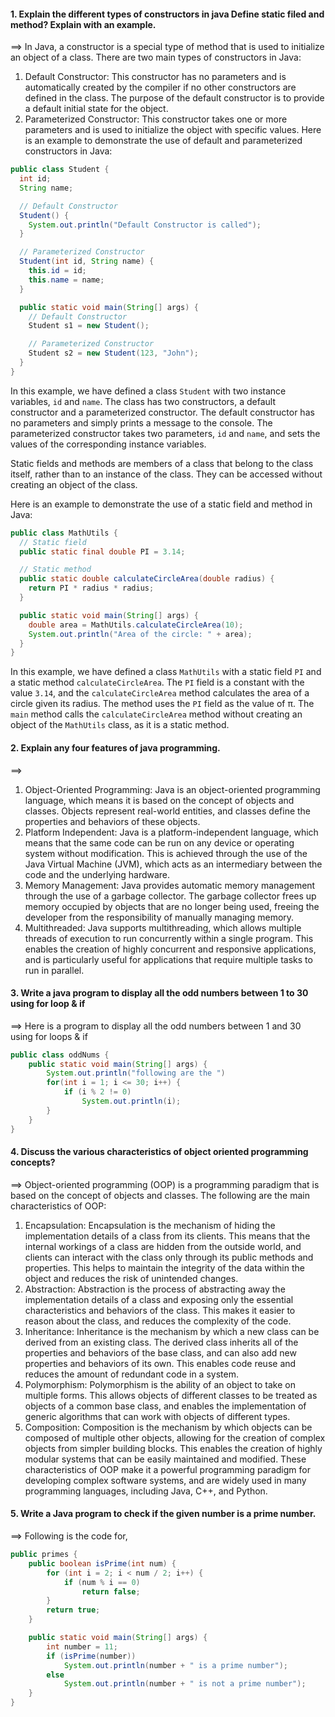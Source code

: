 
#### 1. Explain the different types of constructors in java Define static filed and method? Explain with an example.
==> In Java, a constructor is a special type of method that is used to initialize an object of a class. There are two main types of constructors in Java:
1.  Default Constructor: This constructor has no parameters and is automatically created by the compiler if no other constructors are defined in the class. The purpose of the default constructor is to provide a default initial state for the object.
2.  Parameterized Constructor: This constructor takes one or more parameters and is used to initialize the object with specific values.
Here is an example to demonstrate the use of default and parameterized constructors in Java:

```java
public class Student {
  int id;
  String name;

  // Default Constructor
  Student() {
	System.out.println("Default Constructor is called");
  }

  // Parameterized Constructor
  Student(int id, String name) {
    this.id = id;
    this.name = name;
  }

  public static void main(String[] args) {
    // Default Constructor
    Student s1 = new Student();

    // Parameterized Constructor
    Student s2 = new Student(123, "John");
  }
}
```

In this example, we have defined a class `Student` with two instance variables, `id` and `name`. The class has two constructors, a default constructor and a parameterized constructor. The default constructor has no parameters and simply prints a message to the console. The parameterized constructor takes two parameters, `id` and `name`, and sets the values of the corresponding instance variables.

Static fields and methods are members of a class that belong to the class itself, rather than to an instance of the class. They can be accessed without creating an object of the class.

Here is an example to demonstrate the use of a static field and method in Java:

```java
public class MathUtils {
  // Static field
  public static final double PI = 3.14;

  // Static method
  public static double calculateCircleArea(double radius) {
    return PI * radius * radius;
  }

  public static void main(String[] args) {
    double area = MathUtils.calculateCircleArea(10);
    System.out.println("Area of the circle: " + area);
  }
}
```

In this example, we have defined a class `MathUtils` with a static field `PI` and a static method `calculateCircleArea`. The `PI` field is a constant with the value `3.14`, and the `calculateCircleArea` method calculates the area of a circle given its radius. The method uses the `PI` field as the value of π. The `main` method calls the `calculateCircleArea` method without creating an object of the `MathUtils` class, as it is a static method.


#### 2. Explain any four features of java programming.
==> 
1.  Object-Oriented Programming: Java is an object-oriented programming language, which means it is based on the concept of objects and classes. Objects represent real-world entities, and classes define the properties and behaviors of these objects.
2.  Platform Independent: Java is a platform-independent language, which means that the same code can be run on any device or operating system without modification. This is achieved through the use of the Java Virtual Machine (JVM), which acts as an intermediary between the code and the underlying hardware.
3.  Memory Management: Java provides automatic memory management through the use of a garbage collector. The garbage collector frees up memory occupied by objects that are no longer being used, freeing the developer from the responsibility of manually managing memory.
4.  Multithreaded: Java supports multithreading, which allows multiple threads of execution to run concurrently within a single program. This enables the creation of highly concurrent and responsive applications, and is particularly useful for applications that require multiple tasks to run in parallel.

#### 3. Write a java program to display all the odd numbers between 1 to 30 using for loop & if
==> Here is a program to display all the odd numbers between 1 and 30 using for loops & if

```java
public class oddNums {
	public static void main(String[] args) {
		System.out.println("following are the ")
		for(int i = 1; i <= 30; i++) {
			if (i % 2 != 0)
				System.out.println(i);
		}
	}
}
```


#### 4. Discuss the various characteristics of object oriented programming concepts?
==> Object-oriented programming (OOP) is a programming paradigm that is based on the concept of objects and classes. The following are the main characteristics of OOP:
1.  Encapsulation: Encapsulation is the mechanism of hiding the implementation details of a class from its clients. This means that the internal workings of a class are hidden from the outside world, and clients can interact with the class only through its public methods and properties. This helps to maintain the integrity of the data within the object and reduces the risk of unintended changes.
2.  Abstraction: Abstraction is the process of abstracting away the implementation details of a class and exposing only the essential characteristics and behaviors of the class. This makes it easier to reason about the class, and reduces the complexity of the code.
3.  Inheritance: Inheritance is the mechanism by which a new class can be derived from an existing class. The derived class inherits all of the properties and behaviors of the base class, and can also add new properties and behaviors of its own. This enables code reuse and reduces the amount of redundant code in a system.
4.  Polymorphism: Polymorphism is the ability of an object to take on multiple forms. This allows objects of different classes to be treated as objects of a common base class, and enables the implementation of generic algorithms that can work with objects of different types.
5.  Composition: Composition is the mechanism by which objects can be composed of multiple other objects, allowing for the creation of complex objects from simpler building blocks. This enables the creation of highly modular systems that can be easily maintained and modified.
These characteristics of OOP make it a powerful programming paradigm for developing complex software systems, and are widely used in many programming languages, including Java, C++, and Python.

#### 5. Write a Java program to check if the given number is a prime number.
==> Following is the code for,
```java
public primes {
	public boolean isPrime(int num) {
		for (int i = 2; i < num / 2; i++) {
			if (num % i == 0)
				return false;
		}
		return true;
	}

	public static void main(String[] args) {
		int number = 11;
		if (isPrime(number))
			System.out.println(number + " is a prime number");
		else
			System.out.println(number + " is not a prime number");
	}
}
```
